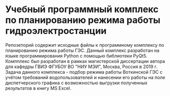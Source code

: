 # Учебный программный комплекс по планированию режима работы гидроэлектростанции
Репозеторий содержит исходные файлы к программному комплексу по планированию режима работы ГЭС. Данный комплекс разработан на языке программирования Python с помощью библиотеки PyQt5.
Компплекс был разработан в рамках магистерской диссертации автора для кафедры ГВИЭ ФГУБОУ ВО "НИУ МЭИ", Москва, Россия в 2019 г.
Задача данного комплекса - подбор режима работы Воткинской ГЭС с учётом требований водопользователей и нанесении его работы на поле диспетчерского графика с возможностью выгрузки полученных результатов в книгу MS Excel.
